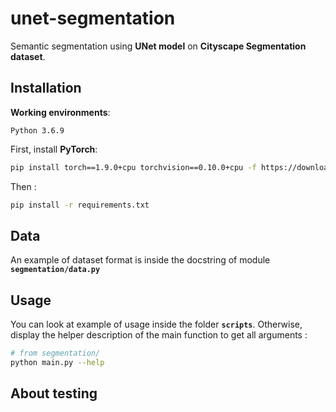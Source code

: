 # unet-segmentation

Semantic segmentation using **UNet model** on **Cityscape Segmentation dataset**.

## Installation
**Working environments**:
```
Python 3.6.9
```

First, install **PyTorch**:
```bash
pip install torch==1.9.0+cpu torchvision==0.10.0+cpu -f https://download.pytorch.org/whl/torch_stable.html
```
Then :
```bash
pip install -r requirements.txt
```

## Data
An example of dataset format is inside the docstring of module **`segmentation/data.py`**

## Usage
You can look at example of usage inside the folder **`scripts`**.
Otherwise, display the helper description of the main function to get all arguments :
```bash
# from segmentation/
python main.py --help
```

## About testing